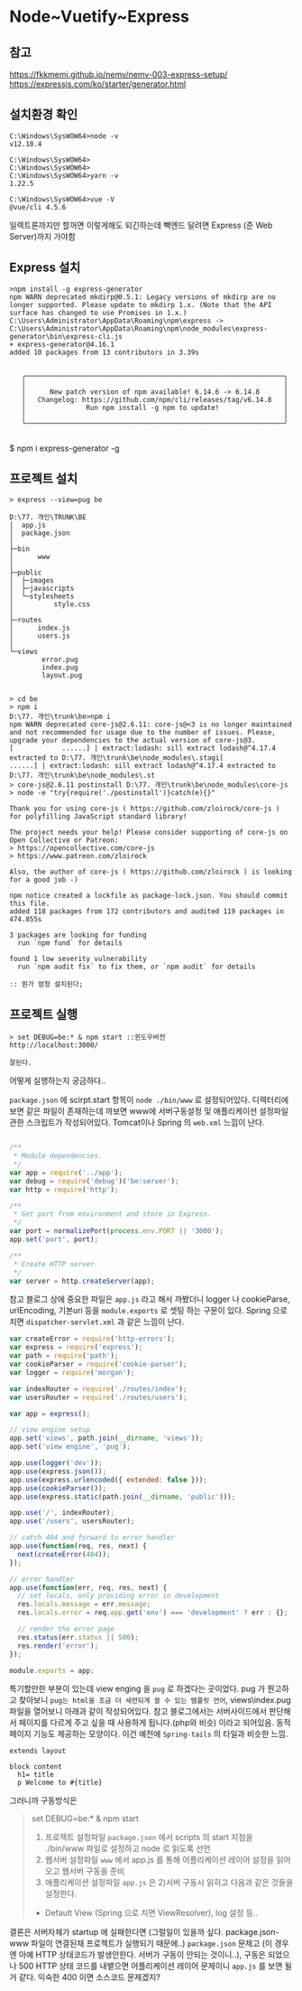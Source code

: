 # Node~Vuetify~Express
## 참고
https://fkkmemi.github.io/nemv/nemv-003-express-setup/
https://expressjs.com/ko/starter/generator.html

## 설치환경 확인
```
C:\Windows\SysWOW64>node -v
v12.18.4

C:\Windows\SysWOW64>
C:\Windows\SysWOW64>
C:\Windows\SysWOW64>yarn -v
1.22.5

C:\Windows\SysWOW64>vue -V
@vue/cli 4.5.6

```
일렉트론까지만 할꺼면 이렇게해도 되긴하는데
빽엔드 달려면 Express (준 Web Server)까지 가야함


## Express 설치
```
>npm install -g express-generator
npm WARN deprecated mkdirp@0.5.1: Legacy versions of mkdirp are no longer supported. Please update to mkdirp 1.x. (Note that the API surface has changed to use Promises in 1.x.)
C:\Users\Administrator\AppData\Roaming\npm\express -> C:\Users\Administrator\AppData\Roaming\npm\node_modules\express-generator\bin\express-cli.js
+ express-generator@4.16.1
added 10 packages from 13 contributors in 3.39s


   ╭────────────────────────────────────────────────────────────────╮
   │                                                                │
   │      New patch version of npm available! 6.14.6 -> 6.14.8      │
   │   Changelog: https://github.com/npm/cli/releases/tag/v6.14.8   │
   │               Run npm install -g npm to update!                │
   │                                                                │
   ╰────────────────────────────────────────────────────────────────╯


```
$ npm i express-generator -g

## 프로젝트 설치
```
> express --view=pug be

D:\77. 개인\TRUNK\BE
│  app.js
│  package.json
│
├─bin
│      www
│
├─public
│  ├─images
│  ├─javascripts
│  └─stylesheets
│          style.css
│
├─routes
│      index.js
│      users.js
│
└─views
        error.pug
        index.pug
        layout.pug


> cd be
> npm i
D:\77. 개인\trunk\be>npm i
npm WARN deprecated core-js@2.6.11: core-js@<3 is no longer maintained and not recommended for usage due to the number of issues. Please, upgrade your dependencies to the actual version of core-js@3.
[            ......] | extract:lodash: sill extract lodash@^4.17.4 extracted to D:\77. 개인\trunk\be\node_modules\.stagi[            ......] | extract:lodash: sill extract lodash@^4.17.4 extracted to D:\77. 개인\trunk\be\node_modules\.st
> core-js@2.6.11 postinstall D:\77. 개인\trunk\be\node_modules\core-js
> node -e "try{require('./postinstall')}catch(e){}"

Thank you for using core-js ( https://github.com/zloirock/core-js ) for polyfilling JavaScript standard library!

The project needs your help! Please consider supporting of core-js on Open Collective or Patreon:
> https://opencollective.com/core-js
> https://www.patreon.com/zloirock

Also, the author of core-js ( https://github.com/zloirock ) is looking for a good job -)

npm notice created a lockfile as package-lock.json. You should commit this file.
added 118 packages from 172 contributors and audited 119 packages in 474.855s

3 packages are looking for funding
  run `npm fund` for details

found 1 low severity vulnerability
  run `npm audit fix` to fix them, or `npm audit` for details

:: 뭔가 엄청 설치된다;
```

## 프로젝트 실행
```
> set DEBUG=be:* & npm start ::윈도우버전
http://localhost:3000/

잘된다.
```
어떻게 실행하는지 궁금하다..

`package.json` 에 scirpt.start 항목이 `node ./bin/www` 로 설정되어있다. 디렉터리에 보면 같은 파일이 존재하는데 까보면 www에 서버구동설정 및 애플리케이션 설정파일 관한 스크립트가 작성되어있다. Tomcat이나 Spring 의 `web.xml` 느낌이 난다.  

```js

/**
 * Module dependencies.
 */
var app = require('../app');
var debug = require('debug')('be:server');
var http = require('http');

/**
 * Get port from environment and store in Express.
 */
var port = normalizePort(process.env.PORT || '3000');
app.set('port', port);

/**
 * Create HTTP server.
 */
var server = http.createServer(app);
```

참고 블로그 상에 중요한 파일은 `app.js` 라고 해서 까봤더니 logger 나 cookieParse, urlEncoding, 기본uri 등을 `module.exports` 로 셋팅 하는 구문이 있다. Spring 으로 치면 `dispatcher-servlet.xml` 과 같은 느낌이 난다.

```js
var createError = require('http-errors');
var express = require('express');
var path = require('path');
var cookieParser = require('cookie-parser');
var logger = require('morgan');

var indexRouter = require('./routes/index');
var usersRouter = require('./routes/users');

var app = express();

// view engine setup
app.set('views', path.join(__dirname, 'views'));
app.set('view engine', 'pug');

app.use(logger('dev'));
app.use(express.json());
app.use(express.urlencoded({ extended: false }));
app.use(cookieParser());
app.use(express.static(path.join(__dirname, 'public')));

app.use('/', indexRouter);
app.use('/users', usersRouter);

// catch 404 and forward to error handler
app.use(function(req, res, next) {
  next(createError(404));
});

// error handler
app.use(function(err, req, res, next) {
  // set locals, only providing error in development
  res.locals.message = err.message;
  res.locals.error = req.app.get('env') === 'development' ? err : {};

  // render the error page
  res.status(err.status || 500);
  res.render('error');
});

module.exports = app;
```
특기할만한 부분이 있는데 view enging 을 `pug` 로 하겠다는 곳이었다. pug 가 뭔고하고 찾아보니 `pug는 html을 조금 더 세련되게 쓸 수 있는 템플릿 언어`, views\index.pug 파일을 열어보니 아래과 같이 작성되어있다. 참고 블로그에서는 서버사이드에서 판단해서 페이지를 다르게 주고 싶을 때 사용하게 됩니다.(php와 비슷) 이라고 되어있음. 동적페이지 기능도 제공하는 모양이다. 이건 예전에 `Spring-tails` 의 타일과 비슷한 느낌.

```pug
extends layout

block content
  h1= title
  p Welcome to #{title}
```

그러니까 구동방식은

> set DEBUG=be:* & npm start
> 1) 프로젝트 설정파일 `package.json` 에서 scripts 의 start 지점을 ./bin/www 파일로 설정하고 node 로 읽도록 선언
> 2) 웹서버 설정파일 `www` 에서 app.js 를 통해 어플리케이션 레이어 설정을 읽어오고 웹서버 구동을 준비
> 3) 애플리케이션 설정파일 `app.js` 은 2)서버 구동시 읽히고 다음과 같은 것들을 설정한다.
>  - Default View (Spring 으로 치면 ViewResolver), log 설정 등..

결론은 서버자체가 startup 에 실패한다면 (그럴일이 있을까 싶다. package.json-www 파일이 연결된채 프로젝트가 실행되기 때문에..) `package.json` 문제고 (이 경우엔 아예 HTTP 상태코드가 발생안한다. 서버가 구동이 안되는 것이니..), 구동은 되었으나 500 HTTP 상태 코드를 내뱉으면 어플리케이션 레이어 문제이니 `app.js` 를 보면 될거 같다. 익숙한 400 이면 소스코드 문제겠지?

